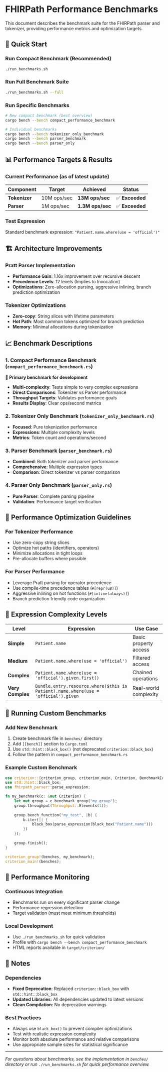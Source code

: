 # FHIRPath Performance Benchmarks

This document describes the benchmark suite for the FHIRPath parser and tokenizer, providing performance metrics and optimization targets.

## 🚀 Quick Start

### Run Compact Benchmark (Recommended)
```bash
./run_benchmarks.sh
```

### Run Full Benchmark Suite
```bash
./run_benchmarks.sh --full
```

### Run Specific Benchmarks
```bash
# New compact benchmark (best overview)
cargo bench --bench compact_performance_benchmark

# Individual benchmarks
cargo bench --bench tokenizer_only_benchmark
cargo bench --bench parser_benchmark
cargo bench --bench parser_only
```

## 📊 Performance Targets & Results

### Current Performance (as of latest update)

| Component | Target | Achieved | Status |
|-----------|--------|----------|---------|
| **Tokenizer** | 10M ops/sec | **13M ops/sec** | ✅ **Exceeded** |
| **Parser** | 1M ops/sec | **1.3M ops/sec** | ✅ **Exceeded** |

### Test Expression
Standard benchmark expression: `"Patient.name.where(use = 'official')"`

## 🏗️ Architecture Improvements

### Pratt Parser Implementation
- **Performance Gain**: 1.16x improvement over recursive descent
- **Precedence Levels**: 12 levels (Implies to Invocation)
- **Optimizations**: Zero-allocation parsing, aggressive inlining, branch prediction optimization

### Tokenizer Optimizations
- **Zero-copy**: String slices with lifetime parameters
- **Hot Path**: Most common tokens optimized for branch prediction
- **Memory**: Minimal allocations during tokenization

## 📈 Benchmark Descriptions

### 1. Compact Performance Benchmark (`compact_performance_benchmark.rs`)
**🔧 Primary benchmark for development**
- **Multi-complexity**: Tests simple to very complex expressions
- **Direct Comparisons**: Tokenizer vs Parser performance
- **Throughput Targets**: Validates performance goals
- **Results Display**: Clear ops/second metrics

### 2. Tokenizer Only Benchmark (`tokenizer_only_benchmark.rs`)
- **Focused**: Pure tokenization performance
- **Expressions**: Multiple complexity levels
- **Metrics**: Token count and operations/second

### 3. Parser Benchmark (`parser_benchmark.rs`)
- **Combined**: Both tokenizer and parser performance
- **Comprehensive**: Multiple expression types
- **Comparison**: Direct tokenizer vs parser comparison

### 4. Parser Only Benchmark (`parser_only.rs`)
- **Pure Parser**: Complete parsing pipeline
- **Validation**: Performance target verification

## 🎯 Performance Optimization Guidelines

### For Tokenizer Performance
- Use zero-copy string slices
- Optimize hot paths (identifiers, operators)
- Minimize allocations in tight loops
- Pre-allocate buffers where possible

### For Parser Performance
- Leverage Pratt parsing for operator precedence
- Use compile-time precedence tables (`#[repr(u8)]`)
- Aggressive inlining on hot functions (`#[inline(always)]`)
- Branch prediction friendly code organization

## 🧪 Expression Complexity Levels

| Level | Expression | Use Case |
|-------|------------|----------|
| **Simple** | `Patient.name` | Basic property access |
| **Medium** | `Patient.name.where(use = 'official')` | Filtered access |
| **Complex** | `Patient.name.where(use = 'official').given.first()` | Chained operations |
| **Very Complex** | `Bundle.entry.resource.where($this is Patient).name.where(use = 'official').given` | Real-world complexity |

## 🔧 Running Custom Benchmarks

### Add New Benchmark
1. Create benchmark file in `benches/` directory
2. Add `[[bench]]` section to `Cargo.toml`
3. Use `std::hint::black_box()` (not deprecated `criterion::black_box`)
4. Follow the pattern in `compact_performance_benchmark.rs`

### Example Custom Benchmark
```rust
use criterion::{criterion_group, criterion_main, Criterion, BenchmarkId, Throughput}; 
use std::hint::black_box;
use fhirpath_parser::parse_expression;

fn my_benchmark(c: &mut Criterion) {
    let mut group = c.benchmark_group("my_group");
    group.throughput(Throughput::Elements(1));
    
    group.bench_function("my_test", |b| {
        b.iter(|| {
            black_box(parse_expression(black_box("Patient.name")))
        })
    });
    
    group.finish();
}

criterion_group!(benches, my_benchmark);
criterion_main!(benches);
```

## 🎯 Performance Monitoring

### Continuous Integration
- Benchmarks run on every significant parser change
- Performance regression detection
- Target validation (must meet minimum thresholds)

### Local Development
- Use `./run_benchmarks.sh` for quick validation
- Profile with `cargo bench --bench compact_performance_benchmark`
- HTML reports available in `target/criterion/`

## 📝 Notes

### Dependencies
- **Fixed Deprecation**: Replaced `criterion::black_box` with `std::hint::black_box`
- **Updated Libraries**: All dependencies updated to latest versions
- **Clean Compilation**: No deprecation warnings

### Best Practices
- Always use `black_box()` to prevent compiler optimizations
- Test with realistic expression complexity
- Monitor both absolute performance and relative comparisons
- Use appropriate sample sizes for statistical significance

---

*For questions about benchmarks, see the implementation in `benches/` directory or run `./run_benchmarks.sh` for quick performance overview.*